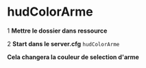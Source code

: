 # hudColorArme

1 **Mettre le dossier dans ressource**

2 **Start dans le server.cfg** `hudColorArme`

**Cela changera la couleur de selection d'arme**
